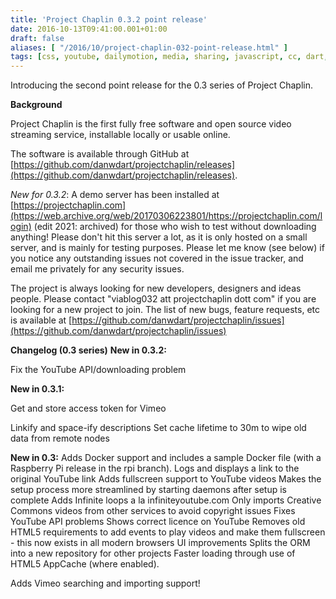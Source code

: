 ```yaml
---
title: 'Project Chaplin 0.3.2 point release'
date: 2016-10-13T09:41:00.001+01:00
draft: false
aliases: [ "/2016/10/project-chaplin-032-point-release.html" ]
tags: [css, youtube, dailymotion, media, sharing, javascript, cc, dart, videos, vimeo, free software, chaplin, open source, creativecommons, html5, video, php, project]
---
```


Introducing the second point release for the 0.3 series of Project Chaplin.

**Background**

Project Chaplin is the first fully free software and open source video streaming service, installable locally or usable online.

The software is available through GitHub at [https://github.com/danwdart/projectchaplin/releases](https://github.com/danwdart/projectchaplin/releases).

_New for_ _0.3.2_: A demo server has been installed at [https://projectchaplin.com](https://web.archive.org/web/20170306223801/https://projectchaplin.com/login) (edit 2021: archived) for those who wish to test without downloading anything! Please don't hit this server a lot, as it is only hosted on a small server, and is mainly for testing purposes. Please let me know (see below) if you notice any outstanding issues not covered in the issue tracker, and email me privately for any security issues.

The project is always looking for new developers, designers and ideas people. Please contact "viablog032 att projectchaplin dott com" if you are looking for a new project to join. The list of new bugs, feature requests, etc is available at [https://github.com/danwdart/projectchaplin/issues](https://github.com/danwdart/projectchaplin/issues)

**Changelog (0.3 series)**
**New in 0.3.2:**


Fix the YouTube API/downloading problem


**New in 0.3.1:**



Get and store access token for Vimeo

Linkify and space-ify descriptions
Set cache lifetime to 30m to wipe old data from remote nodes

**New in 0.3:**
Adds Docker support and includes a sample Docker file (with a Raspberry Pi release in the rpi branch).
Logs and displays a link to the original YouTube link
Adds fullscreen support to YouTube videos
Makes the setup process more streamlined by starting daemons after setup is complete
Adds Infinite loops a la infiniteyoutube.com
Only imports Creative Commons videos from other services to avoid copyright issues
Fixes YouTube API problems
Shows correct licence on YouTube
Removes old HTML5 requirements to add events to play videos and make them fullscreen - this now exists in all modern browsers
UI improvements
Splits the ORM into a new repository for other projects
Faster loading through use of HTML5 AppCache (where enabled).


Adds Vimeo searching and importing support!